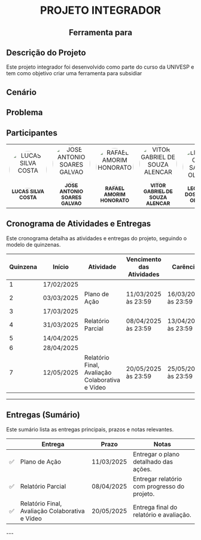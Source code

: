 <h1 align='center'>PROJETO INTEGRADOR</h1>
<h2 align='center'>Ferramenta para </h2>

## Descrição do Projeto
Este projeto integrador foi desenvolvido como parte do curso da UNIVESP e tem como objetivo criar uma ferramenta para subsidiar 


## Cenário




## Problema 





## Participantes

<table>
  <tr>
    <td align="center">
      <a href="https://github.com/Lucassilvacost">
        <img style="border-radius: 50%;" src="https://avatars.githubusercontent.com/u/201174332?v=4" width="100px;" alt="LUCAS SILVA COSTA"/>
        <br />
        <sub><b>LUCAS SILVA COSTA</b></sub>
      </a>
      <br/>
    </td>
    <td align="center">
      <a href="https://github.com/GalvaoJose">
        <img style="border-radius: 50%;" src="https://avatars.githubusercontent.com/u/59177696?v=4" width="100px;" alt="JOSE ANTONIO SOARES GALVAO"/>
        <br />
        <sub><b>JOSE ANTONIO SOARES GALVAO</b></sub>
      </a>
      <br/>
    </td>
    <td align="center">
      <a href="https://github.com/rafaelhonorato03">
        <img style="border-radius: 50%;" src="https://avatars.githubusercontent.com/u/114627686?v=4" width="100px;" alt="RAFAEL AMORIM HONORATO"/>
        <br />
        <sub><b>RAFAEL AMORIM HONORATO</b></sub>
      </a>
      <br/>
    </td>
    <td align="center">
      <a href="https://github.com/SouVitorGabriel">
        <img style="border-radius: 50%;" src="https://avatars.githubusercontent.com/u/29991853?v=4" width="100px;" alt="VITOR GABRIEL DE SOUZA ALENCAR"/>
        <br />
        <sub><b>VITOR GABRIEL DE SOUZA ALENCAR</b></sub>
      </a>
      <br/>
    </td>
    <td align="center">
      <a href="https://github.com/uSantozZ">
        <img style="border-radius: 50%;" src="https://avatars.githubusercontent.com/u/202187360?v=4" width="100px;" alt="LEONARDO DOS SANTOS OLIVEIRA"/>
        <br />
        <sub><b>LEONARDO DOS SANTOS OLIVEIRA</b></sub>
      </a>
      <br/>
    </td>
    <td align="center">
      <a href="https://github.com/23216886alunounivesp">
        <img style="border-radius: 50%;" src="https://avatars.githubusercontent.com/u/139832358?v=4" width="100px;" alt="LEONARDO TOMAZ DE SOUZA NETO"/>
        <br />
        <sub><b>LEONARDO TOMAZ DE SOUZA NETO</b></sub>
      </a>
      <br/>
    </td>
  </tr>
</table>
<!DOCTYPE html>
<html lang="pt-BR">
<head>
    <meta charset="UTF-8">
    <meta name="viewport" content="width=device-width, initial-scale=1.0">
    <title>Cronograma de Atividades e Entregas</title>

</head>
<body>

<h2>Cronograma de Atividades e Entregas</h2>
<p>Este cronograma detalha as atividades e entregas do projeto, seguindo o modelo de quinzenas.</p>
<table>
    <thead>
        <tr>
            <th>Quinzena</th>
            <th>Início</th>
            <th>Atividade</th>
            <th>Vencimento das Atividades</th>
            <th>Carência</th>
        </tr>
    </thead>
    <tbody>
        <tr>
            <td>1</td>
            <td>17/02/2025</td>
            <td></td>
            <td></td>
            <td></td>
        </tr>
        <tr>
            <td>2</td>
            <td>03/03/2025</td>
            <td>Plano de Ação</td>
            <td>11/03/2025 às 23:59</td>
            <td>16/03/2025 às 23:59</td>
        </tr>
        <tr>
            <td>3</td>
            <td>17/03/2025</td>
            <td></td>
            <td></td>
            <td></td>
        </tr>
        <tr>
            <td>4</td>
            <td>31/03/2025</td>
            <td>Relatório Parcial</td>
            <td>08/04/2025 às 23:59</td>
            <td>13/04/2025 às 23:59</td>
        </tr>
        <tr>
            <td>5</td>
            <td>14/04/2025</td>
            <td></td>
            <td></td>
            <td></td>
        </tr>
        <tr>
            <td>6</td>
            <td>28/04/2025</td>
            <td></td>
            <td></td>
            <td></td>
        </tr>
        <tr>
            <td>7</td>
            <td>12/05/2025</td>
            <td>Relatório Final, Avaliação Colaborativa e Vídeo</td>
            <td>20/05/2025 às 23:59</td>
            <td>25/05/2025 às 23:59</td>
        </tr>
    </tbody>
</table>

<hr>

<h2>Entregas (Sumário)</h2>
<p>Este sumário lista as entregas principais, prazos e notas relevantes.</p>
<table>
    <thead>
        <tr>
            <th></th>
            <th>Entrega</th>
            <th>Prazo</th>
            <th>Notas</th>
        </tr>
    </thead>
    <tbody>
        <tr>
            <td>✅</td>
            <td>Plano de Ação</td>
            <td>11/03/2025</td>
            <td>Entregar o plano detalhado das ações.</td>
        </tr>
        <tr>
            <td>✅</td>
            <td>Relatório Parcial</td>
            <td>08/04/2025</td>
            <td>Entregar relatório com progresso do projeto.</td>
        </tr>
        <tr>
            <td>✅</td>
            <td>Relatório Final, Avaliação Colaborativa e Vídeo</td>
            <td>20/05/2025</td>
            <td>Entrega final do relatório e avaliação.</td>
        </tr>
    </tbody>
</table>

</body>
</html>
---








